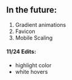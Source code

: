 ## In the future: 
1) Gradient animations
2) Favicon
3) Mobile Scaling 

#### 11/24 Edits:
- highlight color
- white hovers
